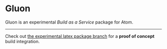# Gluon

Gluon is an experimental *Build as a Service* package for Atom.

---
Check out [the experimental latex package branch](https://github.com/thomasjo/atom-latex/tree/tj-gluon-experiment)
for a **proof of concept** build integration.
